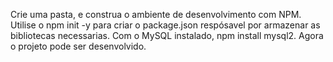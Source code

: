 Crie uma pasta, e construa o ambiente de desenvolvimento com NPM.
Utilise o npm init -y para criar o package.json respósavel por armazenar as bibliotecas necessarias.
Com o MySQL instalado, npm install mysql2.
Agora o projeto pode ser desenvolvido.
